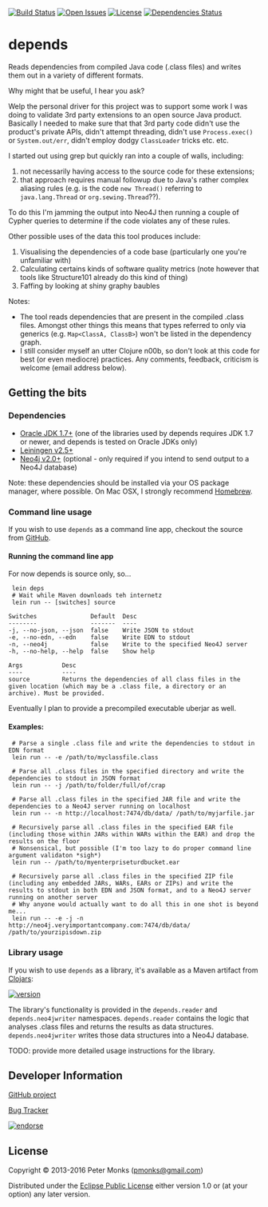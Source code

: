 [![Build Status](https://travis-ci.org/pmonks/depends.svg?branch=master)](https://travis-ci.org/pmonks/depends)
[![Open Issues](https://img.shields.io/github/issues/pmonks/depends.svg)](https://github.com/pmonks/depends/issues)
[![License](https://img.shields.io/github/license/pmonks/depends.svg)](https://github.com/pmonks/depends/blob/master/LICENSE)
[![Dependencies Status](http://jarkeeper.com/pmonks/depends/status.svg)](http://jarkeeper.com/pmonks/depends)

# depends

Reads dependencies from compiled Java code (.class files) and writes them out in a variety of different formats.

Why might that be useful, I hear you ask?

Welp the personal driver for this project was to support some work I was doing to validate 3rd party extensions
to an open source Java product.  Basically I needed to make sure that that 3rd party code didn't use the product's
private APIs, didn't attempt threading, didn't use ```Process.exec()``` or ```System.out/err```, didn't employ
dodgy ```ClassLoader``` tricks etc. etc.

I started out using grep but quickly ran into a couple of walls, including:
 1. not necessarily having access to the source code for these extensions;
 2. that approach requires manual followup due to Java's rather complex aliasing rules (e.g. is the code
    ```new Thread()``` referring to ```java.lang.Thread``` or ```org.sewing.Thread```??).

To do this I'm jamming the output into Neo4J then running a couple of Cypher queries to determine if the code
violates any of these rules.

Other possible uses of the data this tool produces include:
 1. Visualising the dependencies of a code base (particularly one you're unfamiliar with)
 2. Calculating certains kinds of software quality metrics (note however that tools like Structure101 already
    do this kind of thing)
 3. Faffing by looking at shiny graphy baubles

Notes:
 * The tool reads dependencies that are present in the compiled .class files.  Amongst other things this means
   that types referred to only via generics (e.g. ```Map<ClassA, ClassB>```) won't be listed in the
   dependency graph.
 * I still consider myself an utter Clojure n00b, so don't look at this code for best (or even mediocre)
   practices.  Any comments, feedback, criticism is welcome (email address below).

## Getting the bits

### Dependencies
 * [Oracle JDK 1.7+](http://www.oracle.com/technetwork/java/javase/downloads/index.html) (one of the libraries
   used by depends requires JDK 1.7 or newer, and depends is tested on Oracle JDKs only)
 * [Leiningen v2.5+](http://leiningen.org/#install)
 * [Neo4j v2.0+](http://www.neo4j.org/download) (optional - only required if you intend to send output to a
   Neo4J database)

Note: these dependencies should be installed via your OS package manager, where possible.  On Mac OSX, I
strongly recommend [Homebrew](http://brew.sh/).

### Command line usage

If you wish to use `depends` as a command line app, checkout the source from [GitHub](https://github.com/pmonks/depends).

#### Running the command line app

For now depends is source only, so...

```shell
 lein deps
 # Wait while Maven downloads teh internetz
 lein run -- [switches] source
```
    Switches               Default  Desc
    --------               -------  ----
    -j, --no-json, --json  false    Write JSON to stdout
    -e, --no-edn, --edn    false    Write EDN to stdout
    -n, --neo4j            false    Write to the specified Neo4J server
    -h, --no-help, --help  false    Show help

    Args           Desc
    ----           ----
    source         Returns the dependencies of all class files in the given location (which may be a .class file, a directory or an archive). Must be provided.

Eventually I plan to provide a precompiled executable uberjar as well.

#### Examples:
```shell
 # Parse a single .class file and write the dependencies to stdout in EDN format
 lein run -- -e /path/to/myclassfile.class

 # Parse all .class files in the specified directory and write the dependencies to stdout in JSON format
 lein run -- -j /path/to/folder/full/of/crap

 # Parse all .class files in the specified JAR file and write the dependencies to a Neo4J server running on localhost
 lein run -- -n http://localhost:7474/db/data/ /path/to/myjarfile.jar

 # Recursively parse all .class files in the specified EAR file (including those within JARs within WARs within the EAR) and drop the results on the floor
 # Nonsensical, but possible (I'm too lazy to do proper command line argument validaton *sigh*)
 lein run -- /path/to/myenterpriseturdbucket.ear

 # Recursively parse all .class files in the specified ZIP file (including any embedded JARs, WARs, EARs or ZIPs) and write the results to stdout in both EDN and JSON format, and to a Neo4J server running on another server
 # Why anyone would actually want to do all this in one shot is beyond me...
 lein run -- -e -j -n http://neo4j.veryimportantcompany.com:7474/db/data/ /path/to/yourzipisdown.zip
```

### Library usage

If you wish to use `depends` as a library, it's available as a Maven artifact from [Clojars](https://clojars.org/org.clojars.pmonks/depends):

[![version](https://clojars.org/org.clojars.pmonks/depends/latest-version.svg)](https://clojars.org/org.clojars.pmonks/depends)

The library's functionality is provided in the `depends.reader` and `depends.neo4jwriter` namespaces.
`depends.reader` contains the logic that analyses .class files and returns the results as data structures.
`depends.neo4jwriter` writes those data structures into a Neo4J database.

TODO: provide more detailed usage instructions for the library.

## Developer Information

[GitHub project](https://github.com/pmonks/depends)

[Bug Tracker](https://github.com/pmonks/depends/issues)

[![endorse](https://api.coderwall.com/pmonks/endorsecount.png)](https://coderwall.com/pmonks)

## License

Copyright © 2013-2016 Peter Monks (pmonks@gmail.com)

Distributed under the [Eclipse Public License](http://www.eclipse.org/legal/epl-v10.html) either version 1.0 or (at your option) any later version.

